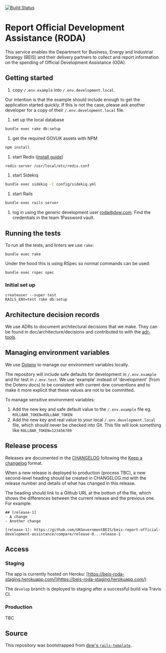 [![Build Status](https://travis-ci.org/UKGovernmentBEIS/beis-report-official-development-assistance.svg?branch=develop)](https://travis-ci.org/UKGovernmentBEIS/beis-report-official-development-assistance)

# Report Official Development Assistance (RODA)

This service enables the Department for Business, Energy and Industrial Strategy (BEIS) and their delivery partners to collect and report information on the spending of Official Development Assistance (ODA).

## Getting started

1. copy `/.env.example` into `/.env.development.local`.

  Our intention is that the example should include enough to get the application started quickly. If this is not the case, please ask another developer for a copy of their `/.env.development.local` file.
1. set up the local database

  ```bash
  bundle exec rake db:setup
  ```

1. get the required GOVUK assets with NPM

  ```bash
  npm install
  ```

1. start Redis ([install guide](https://medium.com/@petehouston/install-and-config-redis-on-mac-os-x-via-homebrew-eb8df9a4f298))

  ```bash
  redis-server /usr/local/etc/redis.conf
  ```

1. start Sidekiq

  ```bash
  bundle exec sidekiq -C config/sidekiq.yml
  ```

1. start Rails

  ```bash
  bundle exec rails server
  ```

1. log in using the generic development user roda@dxw.com. Find the credentials in the team 1Password vault.

## Running the tests

To run all the tests, and linters we use `rake`:

```
bundle exec rake
```

Under the hood this is using RSpec so normal commands can be used:

```
bundle exec rspec spec
```

### Initial set up

```
createuser --super test
RAILS_ENV=test rake db:setup
```

## Architecture decision records

We use ADRs to document architectural decisions that we make. They can be found in doc/architecture/decisions and contributed to with the [adr-tools](https://github.com/npryce/adr-tools).

## Managing environment variables

We use [Dotenv](https://github.com/bkeepers/dotenv) to manage our environment variables locally.

The repository will include safe defaults for development in `/.env.example` and for test in `/.env.test`. We use 'example' instead of 'development' (from the Dotenv docs) to be consistent with current dxw conventions and to make it more explicit that these values are not to be committed.

To manage sensitive environment variables:

1. Add the new key and safe default value to the `/.env.example` file eg. `ROLLBAR_TOKEN=ROLLBAR_TOKEN`
2. Add the new key and real value to your local `/.env.development.local` file, which should never be checked into Git. This file will look something like `ROLLBAR_TOKEN=123456789`

## Release process

Releases are documented in the [CHANGELOG](CHANGELOG.md) following the [Keep a changelog](https://keepachangelog.com/en/1.0.0/) format.

When a new release is deployed to production (process TBC), a new second-level heading should be created in CHANGELOG.md with the release number and details of what has changed in this release.

The heading should link to a Github URL at the bottom of the file, which shows the differences between the current release and the previous one. For example:

```
## [release-1]
- A change
- Another change

[release-1]: https://github.com/UKGovernmentBEIS/beis-report-official-development-assistance/compare/release-0...release-1
```

## Access

### Staging

The app is currently hosted on Heroku: [https://beis-roda-staging.herokuapp.com/](https://beis-roda-staging.herokuapp.com/)

The `develop` branch is deployed to staging after a successful build via Travis CI.

### Production

TBC

## Source

This repository was bootstrapped from [dxw's `rails-template`](https://github.com/dxw/rails-template).
